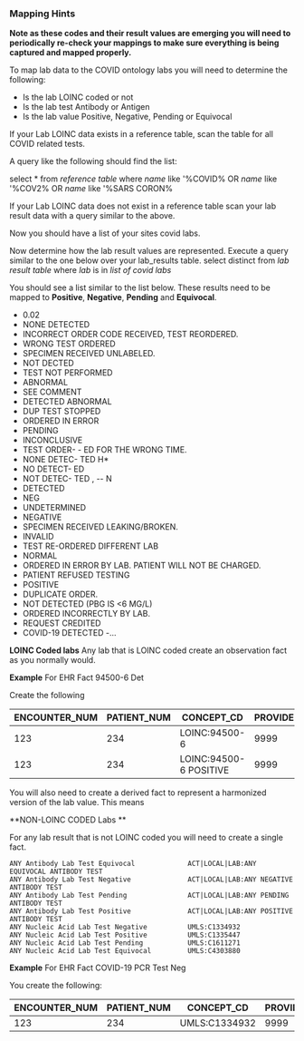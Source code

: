 ### Mapping Hints

**Note as these codes and their result values are emerging you will need to periodically re-check your mappings to make sure everything is being captured and mapped properly.**

To map lab data to the COVID ontology labs you will need to determine the following:
- Is the lab LOINC coded or not
- Is the lab test Antibody or Antigen
- Is the lab value Positive, Negative, Pending or Equivocal

If your Lab LOINC data exists in a reference table, scan the table for all COVID related tests.

A query like the following should find the list:

select * from *reference table* where *name* like '%COVID% OR  *name* like '%COV2% OR  *name* like '%SARS CORON%

If your Lab LOINC data does not exist in a reference table scan your lab result data with a query similar to the above.

Now you should have a list of your sites covid labs.


Now determine how the lab result values are represented. Execute a query similar to the one below over your lab_results table.
select distinct <result field> from *lab result table* where *lab* is in *list of covid labs*

You should see a list similar to the list below. These results need to be mapped to **Positive**, **Negative**, **Pending** and **Equivocal**.

- 0.02
- NONE DETECTED
- INCORRECT ORDER CODE RECEIVED, TEST REORDERED.
- WRONG TEST ORDERED
- SPECIMEN RECEIVED UNLABELED.
- NOT DECTED
- TEST NOT PERFORMED
- ABNORMAL
- SEE COMMENT
- DETECTED ABNORMAL
- DUP TEST STOPPED
- ORDERED IN ERROR
- PENDING
- INCONCLUSIVE
- TEST ORDER- - ED FOR THE WRONG TIME.
- NONE DETEC- TED H*
- NO DETECT- ED
- NOT DETEC- TED ,
--  N
- DETECTED
- NEG
- UNDETERMINED
- NEGATIVE
- SPECIMEN RECEIVED LEAKING/BROKEN.
- INVALID
- TEST RE-ORDERED DIFFERENT LAB
- NORMAL
- ORDERED IN ERROR BY LAB. PATIENT WILL NOT BE CHARGED.
- PATIENT REFUSED TESTING
- POSITIVE
- DUPLICATE ORDER.
- NOT DETECTED (PBG IS <6 MG/L)
- ORDERED INCORRECTLY BY LAB.
- REQUEST CREDITED
- COVID-19 DETECTED
-...

**LOINC Coded labs**
Any lab that is LOINC coded create an observation fact as you normally would.

**Example**
For EHR Fact 94500-6 Det

Create the following

| ENCOUNTER_NUM | PATIENT_NUM | CONCEPT_CD | PROVIDER_ID | START_DATE | END_DATE | MODIFIER_CD | INSTANCE_NUM | VALTYPE_CD | LOCATION_CD | TVAL_CHAR | NVAL_NUM | VALUEFLAG_CD | UNITS_CD |
| ----------- | ----------- | ----------- | ----------- | ----------- | ----------- | ----------- | ----------- | ----------- | ----------- | ----------- | ----------- | ----------- | ----------- |
| 123 | 234 | LOINC:94500-6 |  9999 | 03-MAR-20 |  | @ | 1 | T | 999 | Neg |  |  |  | 
| 123 | 234 | LOINC:94500-6 POSITIVE |  9999 | 03-MAR-20 |  | @ | 1 | T | 999 | Neg |  |  |  | 


You will also need to create a derived fact to represent a harmonized version of the lab value. This means

**NON-LOINC CODED Labs **

For any lab result that is not LOINC coded you will need to create a single fact. 
```
ANY Antibody Lab Test Equivocal	            ACT|LOCAL|LAB:ANY EQUIVOCAL ANTIBODY TEST
ANY Antibody Lab Test Negative	            ACT|LOCAL|LAB:ANY NEGATIVE ANTIBODY TEST
ANY Antibody Lab Test Pending               ACT|LOCAL|LAB:ANY PENDING ANTIBODY TEST
ANY Antibody Lab Test Positive	            ACT|LOCAL|LAB:ANY POSITIVE ANTIBODY TEST
ANY Nucleic Acid Lab Test Negative          UMLS:C1334932
ANY Nucleic Acid Lab Test Positive          UMLS:C1335447
ANY Nucleic Acid Lab Test Pending           UMLS:C1611271
ANY Nucleic Acid Lab Test Equivocal         UMLS:C4303880
```
**Example**
For EHR Fact COVID-19 PCR Test Neg

You create the following:

| ENCOUNTER_NUM | PATIENT_NUM | CONCEPT_CD | PROVIDER_ID | START_DATE | END_DATE | MODIFIER_CD | INSTANCE_NUM | VALTYPE_CD | LOCATION_CD | TVAL_CHAR | NVAL_NUM | VALUEFLAG_CD | UNITS_CD |
| ----------- | ----------- | ----------- | ----------- | ----------- | ----------- | ----------- | ----------- | ----------- | ----------- | ----------- | ----------- | ----------- | ----------- |
| 123 | 234 | UMLS:C1334932 |  9999 | 03-MAR-20 |  | @ | 1 | T | 999 | Neg |  |  |  | 
